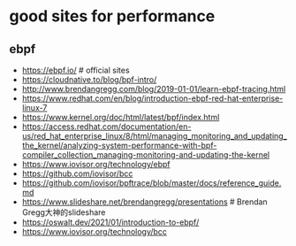 # good sites for performance
## ebpf

- https://ebpf.io/ # official sites
- https://cloudnative.to/blog/bpf-intro/
- http://www.brendangregg.com/blog/2019-01-01/learn-ebpf-tracing.html
- https://www.redhat.com/en/blog/introduction-ebpf-red-hat-enterprise-linux-7
- https://www.kernel.org/doc/html/latest/bpf/index.html
- https://access.redhat.com/documentation/en-us/red_hat_enterprise_linux/8/html/managing_monitoring_and_updating_the_kernel/analyzing-system-performance-with-bpf-compiler_collection_managing-monitoring-and-updating-the-kernel
- https://www.iovisor.org/technology/ebpf
- https://github.com/iovisor/bcc
- https://github.com/iovisor/bpftrace/blob/master/docs/reference_guide.md
- https://www.slideshare.net/brendangregg/presentations # Brendan Gregg大神的slideshare
- https://oswalt.dev/2021/01/introduction-to-ebpf/
- https://www.iovisor.org/technology/bcc